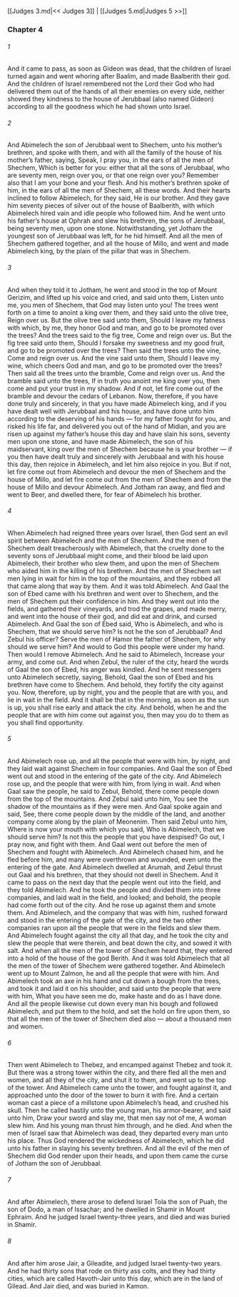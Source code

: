 [[Judges 3.md|<< Judges 3]]  |  [[Judges 5.md|Judges 5 >>]]

### Chapter 4
###### 1
And it came to pass, as soon as Gideon was dead, that the children of Israel turned again and went whoring after Baalim, and made Baalberith their god. And the children of Israel remembered not the Lord their God who had delivered them out of the hands of all their enemies on every side, neither showed they kindness to the house of Jerubbaal (also named Gideon) according to all the goodness which he had shown unto Israel.

###### 2
And Abimelech the son of Jerubbaal went to Shechem, unto his mother’s brethren, and spoke with them, and with all the family of the house of his mother’s father, saying, Speak, I pray you, in the ears of all the men of Shechem, Which is better for you: either that all the sons of Jerubbaal, who are seventy men, reign over you, or that one reign over you? Remember also that I am your bone and your flesh. And his mother’s brethren spoke of him, in the ears of all the men of Shechem, all these words. And their hearts inclined to follow Abimelech, for they said, He is our brother. And they gave him seventy pieces of silver out of the house of Baalberith, with which Abimelech hired vain and idle people who followed him. And he went unto his father’s house at Ophrah and slew his brethren, the sons of Jerubbaal, being seventy men, upon one stone. Notwithstanding, yet Jotham the youngest son of Jerubbaal was left, for he hid himself. And all the men of Shechem gathered together, and all the house of Millo, and went and made Abimelech king, by the plain of the pillar that was in Shechem.

###### 3
And when they told it to Jotham, he went and stood in the top of Mount Gerizim, and lifted up his voice and cried, and said unto them, Listen unto me, you men of Shechem, that God may listen unto you! The trees went forth on a time to anoint a king over them, and they said unto the olive tree, Reign over us. But the olive tree said unto them, Should I leave my fatness with which, by me, they honor God and man, and go to be promoted over the trees? And the trees said to the fig tree, Come and reign over us. But the fig tree said unto them, Should I forsake my sweetness and my good fruit, and go to be promoted over the trees? Then said the trees unto the vine, Come and reign over us. And the vine said unto them, Should I leave my wine, which cheers God and man, and go to be promoted over the trees? Then said all the trees unto the bramble, Come and reign over us. And the bramble said unto the trees, If in truth you anoint me king over you, then come and put your trust in my shadow. And if not, let fire come out of the bramble and devour the cedars of Lebanon. Now, therefore, if you have done truly and sincerely, in that you have made Abimelech king, and if you have dealt well with Jerubbaal and his house, and have done unto him according to the deserving of his hands — for my father fought for you, and risked his life far, and delivered you out of the hand of Midian, and you are risen up against my father’s house this day and have slain his sons, seventy men upon one stone, and have made Abimelech, the son of his maidservant, king over the men of Shechem because he is your brother — if you then have dealt truly and sincerely with Jerubbaal and with his house this day, then rejoice in Abimelech, and let him also rejoice in you. But if not, let fire come out from Abimelech and devour the men of Shechem and the house of Millo, and let fire come out from the men of Shechem and from the house of Millo and devour Abimelech. And Jotham ran away, and fled and went to Beer, and dwelled there, for fear of Abimelech his brother.

###### 4
When Abimelech had reigned three years over Israel, then God sent an evil spirit between Abimelech and the men of Shechem. And the men of Shechem dealt treacherously with Abimelech, that the cruelty done to the seventy sons of Jerubbaal might come, and their blood be laid upon Abimelech, their brother who slew them, and upon the men of Shechem who aided him in the killing of his brethren. And the men of Shechem set men lying in wait for him in the top of the mountains, and they robbed all that came along that way by them. And it was told Abimelech. And Gaal the son of Ebed came with his brethren and went over to Shechem, and the men of Shechem put their confidence in him. And they went out into the fields, and gathered their vineyards, and trod the grapes, and made merry, and went into the house of their god, and did eat and drink, and cursed Abimelech. And Gaal the son of Ebed said, Who is Abimelech, and who is Shechem, that we should serve him? Is not he the son of Jerubbaal? And Zebul his officer? Serve the men of Hamor the father of Shechem, for why should we serve him? And would to God this people were under my hand. Then would I remove Abimelech. And he said to Abimelech, Increase your army, and come out. And when Zebul, the ruler of the city, heard the words of Gaal the son of Ebed, his anger was kindled. And he sent messengers unto Abimelech secretly, saying, Behold, Gaal the son of Ebed and his brethren have come to Shechem. And behold, they fortify the city against you. Now, therefore, up by night, you and the people that are with you, and lie in wait in the field. And it shall be that in the morning, as soon as the sun is up, you shall rise early and attack the city. And behold, when he and the people that are with him come out against you, then may you do to them as you shall find opportunity.

###### 5
And Abimelech rose up, and all the people that were with him, by night, and they laid wait against Shechem in four companies. And Gaal the son of Ebed went out and stood in the entering of the gate of the city. And Abimelech rose up, and the people that were with him, from lying in wait. And when Gaal saw the people, he said to Zebul, Behold, there come people down from the top of the mountains. And Zebul said unto him, You see the shadow of the mountains as if they were men. And Gaal spoke again and said, See, there come people down by the middle of the land, and another company come along by the plain of Meonenim. Then said Zebul unto him, Where is now your mouth with which you said, Who is Abimelech, that we should serve him? Is not this the people that you have despised? Go out, I pray now, and fight with them. And Gaal went out before the men of Shechem and fought with Abimelech. And Abimelech chased him, and he fled before him, and many were overthrown and wounded, even unto the entering of the gate. And Abimelech dwelled at Arumah, and Zebul thrust out Gaal and his brethren, that they should not dwell in Shechem. And it came to pass on the next day that the people went out into the field, and they told Abimelech. And he took the people and divided them into three companies, and laid wait in the field, and looked; and behold, the people had come forth out of the city. And he rose up against them and smote them. And Abimelech, and the company that was with him, rushed forward and stood in the entering of the gate of the city, and the two other companies ran upon all the people that were in the fields and slew them. And Abimelech fought against the city all that day, and he took the city and slew the people that were therein, and beat down the city, and sowed it with salt. And when all the men of the tower of Shechem heard that, they entered into a hold of the house of the god Berith. And it was told Abimelech that all the men of the tower of Shechem were gathered together. And Abimelech went up to Mount Zalmon, he and all the people that were with him. And Abimelech took an axe in his hand and cut down a bough from the trees, and took it and laid it on his shoulder, and said unto the people that were with him, What you have seen me do, make haste and do as I have done. And all the people likewise cut down every man his bough and followed Abimelech, and put them to the hold, and set the hold on fire upon them, so that all the men of the tower of Shechem died also — about a thousand men and women.

###### 6
Then went Abimelech to Thebez, and encamped against Thebez and took it. But there was a strong tower within the city, and there fled all the men and women, and all they of the city, and shut it to them, and went up to the top of the tower. And Abimelech came unto the tower, and fought against it, and approached unto the door of the tower to burn it with fire. And a certain woman cast a piece of a millstone upon Abimelech’s head, and crushed his skull. Then he called hastily unto the young man, his armor-bearer, and said unto him, Draw your sword and slay me, that men say not of me, A woman slew him. And his young man thrust him through, and he died. And when the men of Israel saw that Abimelech was dead, they departed every man unto his place. Thus God rendered the wickedness of Abimelech, which he did unto his father in slaying his seventy brethren. And all the evil of the men of Shechem did God render upon their heads, and upon them came the curse of Jotham the son of Jerubbaal.

###### 7
And after Abimelech, there arose to defend Israel Tola the son of Puah, the son of Dodo, a man of Issachar; and he dwelled in Shamir in Mount Ephraim. And he judged Israel twenty-three years, and died and was buried in Shamir.

###### 8
And after him arose Jair, a Gileadite, and judged Israel twenty-two years. And he had thirty sons that rode on thirty ass colts, and they had thirty cities, which are called Havoth-Jair unto this day, which are in the land of Gilead. And Jair died, and was buried in Kamon.